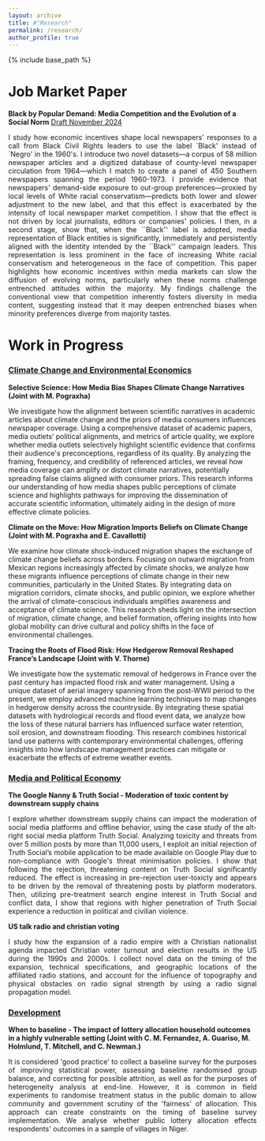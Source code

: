 ```yaml
---
layout: archive
title: #"Research"
permalink: /research/
author_profile: true
---
```


{% include base_path %}
<h1 style="font-size: 2em; font-weight: bold;">Job Market Paper</h1>

**Black by Popular Demand: Media Competition and the Evolution of a Social Norm**
[Draft November 2024](https://www.dropbox.com/scl/fi/qvurfsbcafs500w61oe49/Black-by-Popular-Demand-Draft-November-2024.pdf?rlkey=076hdckzcmm5ehqus8hqw4rbz&st=7wmzf367&dl=0)

<p style="text-align: justify;">
I study how economic incentives shape local newspapers' responses to a call from Black Civil Rights leaders to use the label `Black' instead of `Negro' in the 1960's. I introduce two novel datasets—a corpus of 58 million newspaper articles and a digitized database of county-level newspaper circulation from 1964—which I match to create a panel of 450 Southern newspapers spanning the period 1960-1973. I provide evidence that newspapers' demand-side exposure to out-group preferences—proxied by local levels of White racial conservatism—predicts both lower and slower adjustment to the new label, and that this effect is exacerbated by the intensity of local newspaper market competition. I show that the effect is not driven by local journalists, editors or companies' policies. I then, in a second stage, show that, when the ``Black'' label is adopted, media representation of Black entities is significantly, immediately and persistently aligned with the identity intended by the ``Black'' campaign leaders. This representation is less prominent in the face of increasing White racial conservatism and heterogeneous in the face of competition. This paper highlights how economic incentives within media markets can slow the diffusion of evolving norms, particularly when these norms challenge entrenched attitudes within the majority. My findings challenge the conventional view that competition inherently fosters diversity in media content, suggesting instead that it may deepen entrenched biases when minority preferences diverge from majority tastes.
</p>


<h1 style="font-size: 2em; font-weight: bold;">Work in Progress</h1>

### <u>Climate Change and Environmental Economics</u>

**Selective Science: How Media Bias Shapes Climate Change Narratives (Joint with M. Pograxha)**

We investigate how the alignment between scientific narratives in academic articles about climate change and the priors of media consumers influences newspaper coverage. Using a comprehensive dataset of academic papers, media outlets’ political alignments, and metrics of article quality, we explore whether media outlets selectively highlight scientific evidence that confirms their audience's preconceptions, regardless of its quality. By analyzing the framing, frequency, and credibility of referenced articles, we reveal how media coverage can amplify or distort climate narratives, potentially spreading false claims aligned with consumer priors. This research informs our understanding of how media shapes public perceptions of climate science and highlights pathways for improving the dissemination of accurate scientific information, ultimately aiding in the design of more effective climate policies.

**Climate on the Move: How Migration Imports Beliefs on Climate Change (Joint with M. Pograxha and E. Cavallotti)**

We examine how climate shock-induced migration shapes the exchange of climate change beliefs across borders. Focusing on outward migration from Mexican regions increasingly affected by climate shocks, we analyze how these migrants influence perceptions of climate change in their new communities, particularly in the United States. By integrating data on migration corridors, climate shocks, and public opinion, we explore whether the arrival of climate-conscious individuals amplifies awareness and acceptance of climate science. This research sheds light on the intersection of migration, climate change, and belief formation, offering insights into how global mobility can drive cultural and policy shifts in the face of environmental challenges.

**Tracing the Roots of Flood Risk: How Hedgerow Removal Reshaped France’s Landscape (Joint with V. Thorne)**

We investigate how the systematic removal of hedgerows in France over the past century has impacted flood risk and water management. Using a unique dataset of aerial imagery spanning from the post-WWII period to the present, we employ advanced machine learning techniques to map changes in hedgerow density across the countryside. By integrating these spatial datasets with hydrological records and flood event data, we analyze how the loss of these natural barriers has influenced surface water retention, soil erosion, and downstream flooding. This research combines historical land use patterns with contemporary environmental challenges, offering insights into how landscape management practices can mitigate or exacerbate the effects of extreme weather events.

### <u>Media and Political Economy</u>

**The Google Nanny & Truth Social - Moderation of toxic content by downstream supply chains**

<p style="text-align: justify;">
I explore whether downstream supply chains can impact the moderation of social media platforms and offline behavior, using the case study of the alt-right social media platform Truth Social. Analyzing toxicity and threats from over 5 million posts by more than 11,000 users, I exploit an initial rejection of Truth Social’s mobile application to be made available on Google Play due to non-compliance with Google's threat minimisation policies. I show that following the rejection, threatening content on Truth Social significantly reduced. The effect is increasing in pre-rejection user-toxicty and appears to be driven by the removal of threatening posts by platform moderators. Then, utilizing pre-treatment search engine interest in Truth Social and conflict data, I show that regions with higher penetration of Truth Social experience a reduction in political and civilian violence.
</p>

**US talk radio and christian voting**

<p style="text-align: justify;">
I study how the expansion of a radio empire with a Christian nationalist agenda impacted Christian voter turnout and election results in the US during the 1990s and 2000s. I collect novel data on the timing of the expansion, technical specifications, and geographic locations of the affiliated radio stations, and account for the influence of topography and physical obstacles on radio signal strength by using a radio signal propagation model.
</p>


### <u>Development</u>
**When to baseline - The impact of lottery allocation household outcomes in a highly vulnerable setting (Joint with C. M. Fernandez, A. Guariso, M. Holmlund, T. Mitchell, and C. Newman.)**

<p style="text-align: justify;">
It is considered 'good practice' to collect a baseline survey for the purposes of improving statistical power, assessing baseline randomised group balance, and correcting for possible attrition, as well as for the purposes of heterogeneity analysis at end-line. However, it is common in field experiments to randomise treatment status in the public domain to allow community and government scrutiny of the 'fairness' of allocation. This approach can create constraints on the timing of baseline survey implementation. We analyse whether public lottery allocation effects respondents' outcomes in a sample of villages in Niger.
</p>
